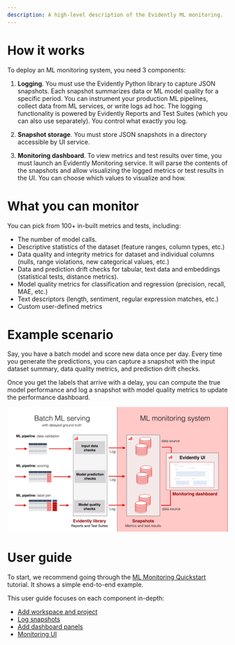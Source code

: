 ```yaml
---
description: A high-level description of the Evidently ML monitoring. 
---   
```


# How it works

To deploy an ML monitoring system, you need 3 components:

1. **Logging**. You must use the Evidently Python library to capture JSON snapshots. Each snapshot summarizes data or ML model quality for a specific period. You can instrument your production ML pipelines, collect data from ML services, or write logs ad hoc. The logging functionality is powered by Evidently Reports and Test Suites (which you can also use separately). You control what exactly you log.

2. **Snapshot storage**. You must store JSON snapshots in a directory accessible by UI service. 

3. **Monitoring dashboard**. To view metrics and test results over time, you must launch an Evidently Monitoring service. It will parse the contents of the snapshots and allow visualizing the logged metrics or test results in the UI. You can choose which values to visualize and how.

# What you can monitor

You can pick from 100+ in-built metrics and tests, including:
* The number of model calls.
* Descriptive statistics of the dataset (feature ranges, column types, etc.)
* Data quality and integrity metrics for dataset and individual columns (nulls, range violations, new categorical values, etc.)
* Data and prediction drift checks for tabular, text data and embeddings (statistical tests, distance metrics).
* Model quality metrics for classification and regression (precision, recall, MAE, etc.)
* Text descriptors (length, sentiment, regular expression matches, etc.)
* Custom user-defined metrics

# Example scenario
Say, you have a batch model and score new data once per day. Every time you generate the predictions, you can capture a snapshot with the input dataset summary, data quality metrics, and prediction drift checks. 

Once you get the labels that arrive with a delay, you can compute the true model performance and log a snapshot with model quality metrics to update the performance dashboard.

![](../.gitbook/assets/monitoring/monitoring_batch_workflow_min.png)

# User guide 

To start, we recommend going through the [ML Monitoring Quickstart](https://docs.evidentlyai.com/get-started/tutorial-monitoring) tutorial. It shows a simple end-to-end example.

This user guide focuses on each component in-depth:
* [Add workspace and project](workspace_project.md)
* [Log snapshots](snapshots.md)
* [Add dashboard panels](add_panels.md)
* [Monitoring UI](monitoring_ui.md) 
